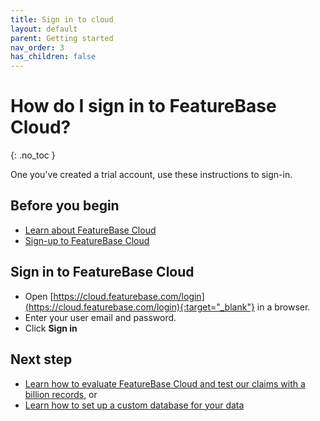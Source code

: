 ```yaml
---
title: Sign in to cloud
layout: default
parent: Getting started
nav_order: 3
has_children: false
---
```


# How do I sign in to FeatureBase Cloud?
{: .no_toc }

One you've created a trial account, use these instructions to sign-in.

## Before you begin

* [Learn about FeatureBase Cloud](https://docs.featurebase.com)
* [Sign-up to FeatureBase Cloud](/docs/cloud/cloud-getstart/cloud-signup)

## Sign in to FeatureBase Cloud

* Open [https://cloud.featurebase.com/login](https://cloud.featurebase.com/login){:target="_blank"} in a browser.
* Enter your user email and password.
* Click **Sign in**

## Next step

* [Learn how to evaluate FeatureBase Cloud and test our claims with a billion records](/docs/cloud/cloud-getstart/cloud-evaluate), or
* [Learn how to set up a custom database for your data](/docs/cloud/cloud-getstart/cloud-setup)
